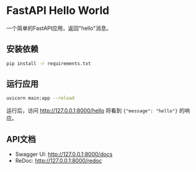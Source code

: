 # FastAPI Hello World

一个简单的FastAPI应用，返回"hello"消息。

## 安装依赖

```bash
pip install -r requirements.txt
```

## 运行应用

```bash
uvicorn main:app --reload
```

运行后，访问 http://127.0.0.1:8000/hello 将看到 `{"message": "hello"}` 的响应。

## API文档

- Swagger UI: http://127.0.0.1:8000/docs
- ReDoc: http://127.0.0.1:8000/redoc 